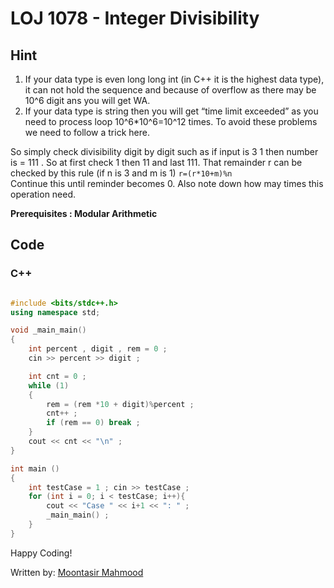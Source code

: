 # LOJ 1078 - Integer Divisibility

## Hint

1. If your data type is even long long int (in C++ it is the highest data type), it can not hold the sequence and because of overflow as there may be 10^6 digit ans you will get WA.
2. If your data type is string then you will get “time limit exceeded” as you need to process loop 10^6*10^6=10^12 times. To avoid these problems we need to follow a trick here.

 So simply check divisibility digit by digit such as if input is 3 1 then number is = 111 . So at first check 1 then 11 and last 111. That remainder r can be checked by this rule (if n is 3 and m is 1) `r=(r*10+m)%n`<br>
 Continue this until reminder becomes 0. Also note down how may times this operation need.

 **Prerequisites : Modular Arithmetic**

## Code
### C++

```cpp

#include <bits/stdc++.h>
using namespace std;

void _main_main()
{
    int percent , digit , rem = 0 ;
    cin >> percent >> digit ;

    int cnt = 0 ;
    while (1)
    {
        rem = (rem *10 + digit)%percent ;
        cnt++ ;
        if (rem == 0) break ;
    }
    cout << cnt << "\n" ;
}

int main ()
{
    int testCase = 1 ; cin >> testCase ;
    for (int i = 0; i < testCase; i++){
        cout << "Case " << i+1 << ": " ;
        _main_main() ;
    }
}

```

Happy Coding!

Written by: [Moontasir Mahmood](https://www.linkedin.com/in/munmud/)